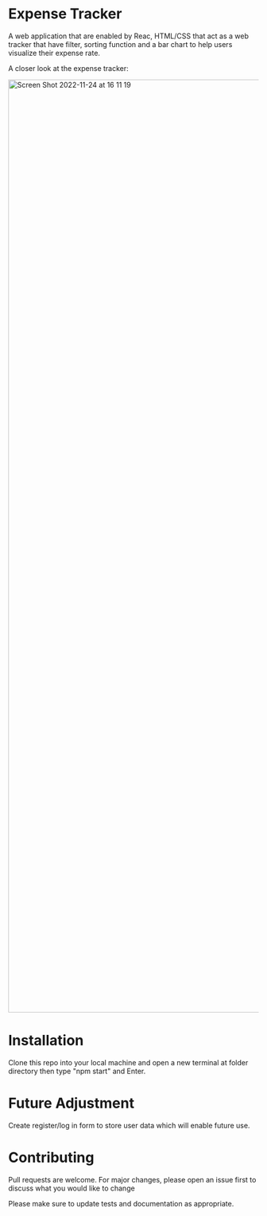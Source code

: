 # Expense Tracker

A web application that are enabled by  Reac, HTML/CSS that act as a web tracker that have filter, sorting function and a bar chart to help users visualize their expense rate.

A closer look at the expense tracker:

<img width="1872" alt="Screen Shot 2022-11-24 at 16 11 19" src="https://user-images.githubusercontent.com/76863485/203863663-ef90e081-0ec9-4828-b3dc-96dc1212ac91.png">


# Installation
Clone this repo into your local machine and open a new terminal at folder directory then type "npm start" and Enter.

# Future Adjustment
Create register/log in form to store user data which will enable future use.

# Contributing

Pull requests are welcome. For major changes, please open an issue first to discuss what you would like to change

Please make sure to update tests and documentation as appropriate.
